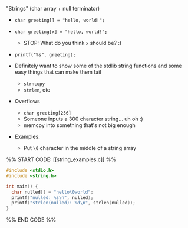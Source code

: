 

"Strings" (char array + null terminator)

- `char greeting[] = "hello, world!";`
- `char greeting[x] = "hello, world!";`
	- STOP: What do you think `x` should be? :)
- `printf("%s", greeting);`
- Definitely want to show some of the stdlib string functions and some easy things that can make them fail
	- `strncopy`
	- `strlen`, etc
- Overflows
	- `char greeting[256]`
	- Someone inputs a 300 character string... uh oh :)
	- memcpy into something that's not big enough

- Examples:
	- Put `\0` character in the middle of a string array
	
%% START CODE: [[string_examples.c]] %%
```c
#include <stdio.h>
#include <string.h>

int main() {
  char nulled[] = "hello\0world";
  printf("nulled: %s\n", nulled);
  printf("strlen(nulled): %d\n", strlen(nulled));
}
```
%% END CODE %%
